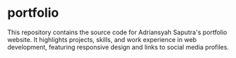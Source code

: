 # portfolio
This repository contains the source code for Adriansyah Saputra's portfolio website. It highlights projects, skills, and work experience in web development, featuring responsive design and links to social media profiles.
